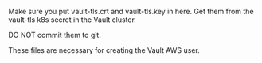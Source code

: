 Make sure you put vault-tls.crt and vault-tls.key in here. Get them from the vault-tls k8s secret in the Vault cluster. 

DO NOT commit them to git.

These files are necessary for creating the Vault AWS user.